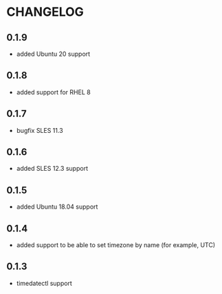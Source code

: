 # CHANGELOG

## 0.1.9

* added Ubuntu 20 support

## 0.1.8

* added support for RHEL 8

## 0.1.7

* bugfix SLES 11.3

## 0.1.6

* added SLES 12.3 support

## 0.1.5

* added Ubuntu 18.04 support

## 0.1.4

* added support to be able to set timezone by name (for example, UTC)

## 0.1.3

* timedatectl support
